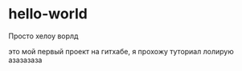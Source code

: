 # hello-world
Просто хелоу ворлд

это мой первый проект на гитхабе, я прохожу туториал
лолирую
азазазаза
